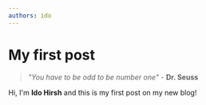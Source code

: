 ```yaml
---
authors: ido
---
```


# My first post

> *"You have to be odd to be number one"* - **Dr. Seuss**

Hi, I'm **Ido Hirsh** and this is my first post on my new blog!  

